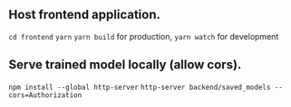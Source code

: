 ## Host frontend application.
`cd frontend`
`yarn`
`yarn build` for production, `yarn watch` for  development

## Serve trained model locally (allow cors).
`npm install --global http-server`
`http-server backend/saved_models --cors=Authorization`